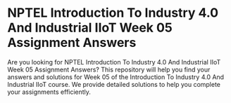 # NPTEL Introduction To Industry 4.0 And Industrial IIoT Week 05 Assignment Answers

Are you looking for NPTEL Introduction To Industry 4.0 And Industrial IIoT Week 05 Assignment Answers? This repository will help you find your answers and solutions for Week 05 of the Introduction To Industry 4.0 And Industrial IIoT course. We provide detailed solutions to help you complete your assignments efficiently.